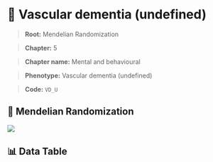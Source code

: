 # 🧪 Vascular dementia (undefined)

> **Root:** Mendelian Randomization

> **Chapter:** 5  

> **Chapter name:** Mental and behavioural

> **Phenotype:** Vascular dementia (undefined)  

> **Code:** `VD_U`

## 🧬 Mendelian Randomization  

<img src="/MR/Figures/Forward/VD_U.png"/>

## 📊 Data Table

<CsvTableMRF src="/MR/Data/Forward/VD_U.csv"/>
